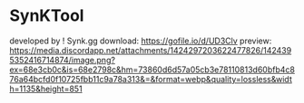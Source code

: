 # SynKTool
developed by ! Synk.gg
download:
https://gofile.io/d/UD3Clv
preview:
https://media.discordapp.net/attachments/1424297203622477826/1424395352416714874/image.png?ex=68e3cb0c&is=68e2798c&hm=73860d6d57a05cb3e78110813d60bfb4c876a64bcfd0f10725fbb11c9a78a313&=&format=webp&quality=lossless&width=1135&height=851



